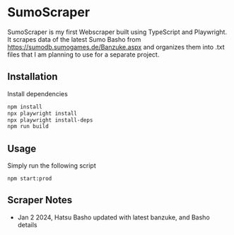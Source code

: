 # SumoScraper

SumoScraper is my first Webscraper built using TypeScript and Playwright. It scrapes data of the latest Sumo Basho from https://sumodb.sumogames.de/Banzuke.aspx and organizes them into .txt files that I am planning to use for a separate project.

## Installation

Install dependencies

```bash
npm install
npx playwright install
npx playwright install-deps
npm run build
```

## Usage

Simply run the following script

```
npm start:prod
```

## Scraper Notes

-   Jan 2 2024, Hatsu Basho updated with latest banzuke, and Basho details

